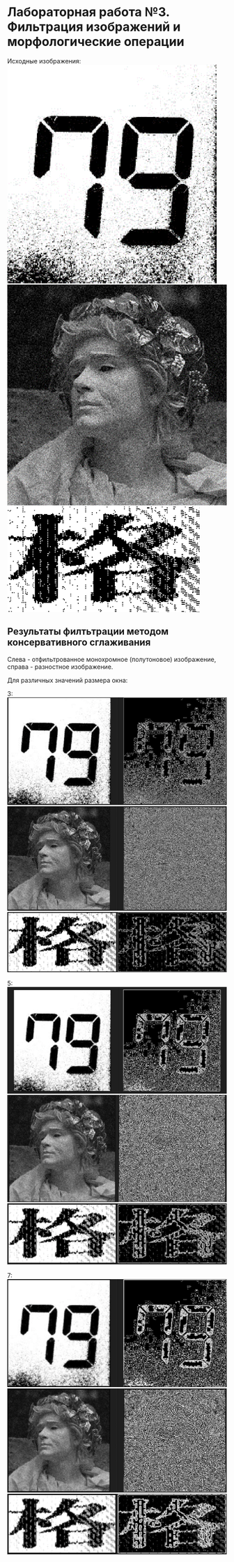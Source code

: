 # Лабораторная работа №3. Фильтрация изображений и морфологические операции

Исходные изображения:
![Исходное изображение](input/Screenshot_408.png)
![Исходное изображение](input/Screenshot_409.png)
![Исходное изображение](input/Screenshot_4081.png)

## Результаты филтьтрации методом консервативного сглаживания
Слева - отфильтрованное монохромное (полутоновое) изображение, справа - разностное изображение.

Для различных значений размера окна:

3:
![Результат](1_3.png)
![Результат](2_3.png)
![Результат](3_3.png)

5:
![Результат](1_5.png)
![Результат](2_5.png)
![Результат](3_5.png)

7:
![Результат](1_7.png)
![Результат](2_7.png)
![Результат](3_7.png)
